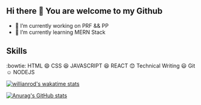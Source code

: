 ## Hi there 👋 You are welcome to my Github



- 🔭 I’m currently working on PRF && PP
- 🌱 I’m currently learning MERN Stack



## Skills
:bowtie: HTML
:smile: CSS
:satisfied: JAVASCRIPT
:laughing: REACT
:blush: Technical Writing
:smiley: Git
:relaxed: NODEJS

[![willianrod's wakatime stats](https://github-readme-stats.vercel.app/api/wakatime?username=ms-brahim)](https://github.com/ms-brahim/github-readme-stats)


<!--
**MS-brahim/MS-brahim** is a ✨ _special_ ✨ repository because its `README.md` (this file) appears on your GitHub profile.

Here are some ideas to get you started:
- 👯 I’m looking to collaborate on ...
- 🤔 I’m looking for help with ...
- 💬 Ask me about ...
- 📫 How to reach me: ...
- 😄 Pronouns: ...
- ⚡ Fun fact: ...
-->

[![Anurag's GitHub stats](https://github-readme-stats.vercel.app/api?username=ms-brahim)](https://github.com/ms-brahim/github-readme-stats)

